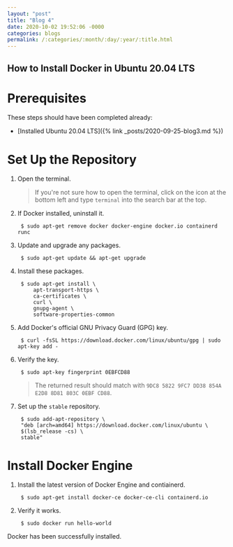```yaml
---
layout: "post"
title: "Blog 4"
date: 2020-10-02 19:52:06 -0000
categories: blogs
permalink: /:categories/:month/:day/:year/:title.html
---
```

## How to Install Docker in Ubuntu 20.04 LTS

# Prerequisites
These steps should have been completed already:
* [Installed Ubuntu 20.04 LTS]({% link _posts/2020-09-25-blog3.md %})

# Set Up the Repository
1. Open the terminal.

    > If you're not sure how to open the terminal, click on the icon at the bottom left and type `terminal` into the search bar at the top.

2. If Docker installed, uninstall it.
 
        $ sudo apt-get remove docker docker-engine docker.io containerd runc

3. Update and upgrade any packages.

        $ sudo apt-get update && apt-get upgrade

4. Install these packages.

        $ sudo apt-get install \
            apt-transport-https \
            ca-certificates \
            curl \
            gnupg-agent \
            software-properties-common

5. Add Docker's official GNU Privacy Guard (GPG) key.

        $ curl -fsSL https://download.docker.com/linux/ubuntu/gpg | sudo apt-key add -

6. Verify the key.

        $ sudo apt-key fingerprint 0EBFCD88

    > The returned result should match with `9DC8 5822 9FC7 DD38 854A E2D8 8D81 803C 0EBF CD88`.

7. Set up the `stable` repository.

        $ sudo add-apt-repository \
        "deb [arch=amd64] https://download.docker.com/linux/ubuntu \
        $(lsb_release -cs) \
        stable"

# Install Docker Engine

1. Install the latest version of Docker Engine and contiainerd.

        $ sudo apt-get install docker-ce docker-ce-cli containerd.io

2. Verify it works.

        $ sudo docker run hello-world

Docker has been successfully installed.
